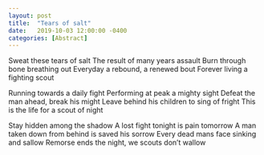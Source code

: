 ```yaml
---
layout: post
title:  "Tears of salt"
date:   2019-10-03 12:00:00 -0400
categories: [Abstract]
---
```

Sweat these tears of salt
The result of many years assault
Burn through bone breathing out
Everyday a rebound, a renewed bout
Forever living a fighting scout

Running towards a daily fight
Performing at peak a mighty sight
Defeat the man ahead, break his might
Leave behind his children to sing of fright
This is the life for a scout of night

Stay hidden among the shadow
A lost fight tonight is pain tomorrow
A man taken down from behind is saved his sorrow
Every dead mans face sinking and sallow
Remorse ends the night, we scouts don’t wallow
